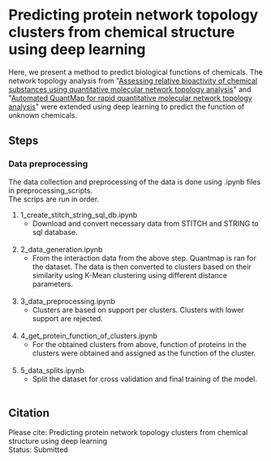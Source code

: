 # Predicting protein network topology clusters from chemical structure using deep learning


Here, we present a method to predict biological functions of chemicals. The network topology analysis from "[Assessing relative bioactivity of chemical substances using quantitative molecular network topology analysis](https://pubmed.ncbi.nlm.nih.gov/22482822/)" and "[Automated QuantMap for rapid quantitative molecular network topology analysis](https://pubmed.ncbi.nlm.nih.gov/23828784/)" were extended using deep learning to predict the function of unknown chemicals. 



## Steps  
  
### Data preprocessing

The data collection and preprocessing of the data is done using .ipynb files in preprocessing_scripts. <br>
The scrips are run in order. <br>
1. 1_create_stitch_string_sql_db.ipynb <br>
    * Download and convert necessary data from STITCH and STRING to sql database. <br><br>
2. 2_data_generation.ipynb <br>
    * From the interaction data from the above step. Quantmap is ran for the dataset. The data is then converted to clusters based on their similarity using K-Mean clustering using different distance parameters.<br><br>
3. 3_data_preprocessing.ipynb <br>
    * Clusters are based on support per clusters. Clusters with lower support are rejected. <br><br>
4. 4_get_protein_function_of_clusters.ipynb <br>
    * For the obtained clusters from above, function of proteins in the clusters were obtained and assigned as the function of the cluster. <br><br>
6. 5_data_splits.ipynb <br>
    * Split the dataset for cross validation and final training of the model. <br><br>




  
## Citation
  
  
Please cite: Predicting protein network topology clusters from chemical structure using deep learning  
Status: Submitted  
